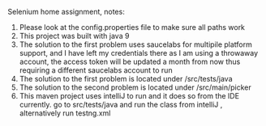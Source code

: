 Selenium home assignment, notes:
1. Please look at the config.properties file to make sure all paths work
2. This project was built with java 9
3. The solution to the first problem uses saucelabs for multipile platform support, and I have left my credentials there as I am using a throwaway account, the access token will be updated a month from now thus requiring a different saucelabs account to run
4. The solution to the first problem is located under /src/tests/java
5. The solution to the second problem is located under /src/main/picker
6. This maven project uses intelliJ to run and it does so from the IDE currently.
	go to src/tests/java and run the class from intelliJ , alternatively run testng.xml 

